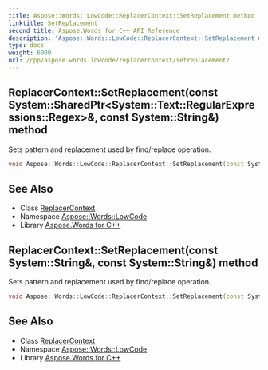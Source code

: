 ```yaml
---
title: Aspose::Words::LowCode::ReplacerContext::SetReplacement method
linktitle: SetReplacement
second_title: Aspose.Words for C++ API Reference
description: 'Aspose::Words::LowCode::ReplacerContext::SetReplacement method. Sets pattern and replacement used by find/replace operation in C++.'
type: docs
weight: 6000
url: /cpp/aspose.words.lowcode/replacercontext/setreplacement/
---
```

## ReplacerContext::SetReplacement(const System::SharedPtr\<System::Text::RegularExpressions::Regex\>\&, const System::String\&) method


Sets pattern and replacement used by find/replace operation.

```cpp
void Aspose::Words::LowCode::ReplacerContext::SetReplacement(const System::SharedPtr<System::Text::RegularExpressions::Regex> &pattern, const System::String &replacement)
```

## See Also

* Class [ReplacerContext](../)
* Namespace [Aspose::Words::LowCode](../../)
* Library [Aspose.Words for C++](../../../)
## ReplacerContext::SetReplacement(const System::String\&, const System::String\&) method


Sets pattern and replacement used by find/replace operation.

```cpp
void Aspose::Words::LowCode::ReplacerContext::SetReplacement(const System::String &pattern, const System::String &replacement)
```

## See Also

* Class [ReplacerContext](../)
* Namespace [Aspose::Words::LowCode](../../)
* Library [Aspose.Words for C++](../../../)
